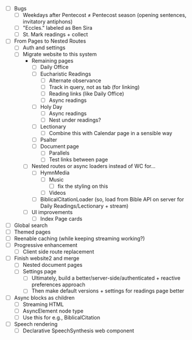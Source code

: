 - [ ] Bugs
	- [ ] Weekdays after Pentecost ≠ Pentecost season (opening sentences, invitatory antiphons)
	- [ ] "Eccles." labeled as Ben Sira
	- [ ] St. Mark readings + collect
- [ ] From Pages to Nested Routes
	- [ ] Auth and settings
	- [ ] Migrate website to this system
		-  Remaining pages
			- [ ] Daily Office
			- [ ] Eucharistic Readings
				- [ ] Alternate observance
				- [ ] Track in query, not as tab (for linking)
				- [ ] Reading links (like Daily Office)
				- [ ] Async readings
			- [ ] Holy Day
				- [ ] Async readings
				- [ ] Nest under readings?
			- [ ] Lectionary
				- [ ] Combine this with Calendar page in a sensible way
			- [ ] Psalter
			- [ ] Document page
				- [ ] Parallels
				- [ ] Test links between page
		- [ ] Nested routes or async loaders instead of WC for...
			- [ ] HymnMedia
				- [ ] Music
					- [ ] fix the styling on this
				- [ ] Videos
			- [ ] BiblicalCitationLoader (so, load from Bible API on server for Daily Readings/Lectionary + stream)
		- [ ] UI improvements
			- [ ] Index Page cards
- [ ] Global search
- [ ] Themed pages
- [ ] Reenable caching (while keeping streaming working?)
- [ ] Progressive enhancement
	- [ ] Client side route replacement
- [ ] Finish website2 and merge
	- [ ] Nested document pages
	- [ ] Settings page
		- [ ] Ultimately, build a better/server-side/authenticated + reactive preferences approach
		- [ ] Then make default versions + settings for readings page better
- [ ] Async blocks as children
	- [ ] Streaming HTML
	- [ ] AsyncElement node type
	- [ ] Use this for e.g., BiblicalCitation
- [ ] Speech rendering
	- [ ] Declarative SpeechSynthesis web component